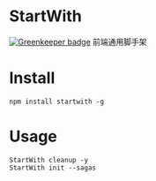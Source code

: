 # StartWith

[![Greenkeeper badge](https://badges.greenkeeper.io/yeliex/StartWith.svg)](https://greenkeeper.io/)
前端通用脚手架

# Install
```
npm install startwith -g
```

# Usage
```
StartWith cleanup -y
StartWith init --sagas
```
